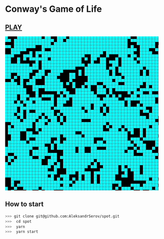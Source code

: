 # Conway's Game of Life
## [PLAY](https://aleksandrserov.github.io/spot/)

![Alt Text](./demo.gif)
## How to start

```bash
>>> git clone git@github.com:AleksandrSerov/spot.git
>>>  cd spot
>>>  yarn
>>>  yarn start
```